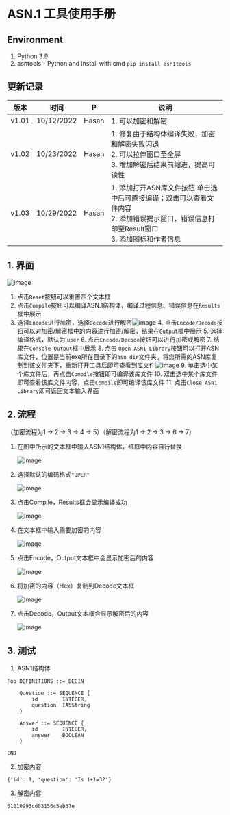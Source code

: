 # ASN.1 工具使用手册

## Environment
   1. Python 3.9
   2. asntools - Python
      and install with cmd `pip install asn1tools`

## 更新记录

| 版本  | 时间       | P     | 说明                                                         |
| ----- | ---------- | ----- | ------------------------------------------------------------ |
| v1.01 | 10/12/2022 | Hasan | 1. 可以加密和解密                                            |
| v1.02 | 10/23/2022 | Hasan | 1. 修复由于结构体编译失败，加密和解密失败闪退<br />2. 可以拉伸窗口至全屏<br />3. 增加解密后结果前缩进，提高可读性 |
| v1.03 | 10/29/2022 | Hasan | 1. 添加打开ASN库文件按钮 单击选中后可直接编译；双击可以查看文件内容<br />2. 添加错误提示窗口，错误信息打印至Result窗口<br />3. 添加图标和作者信息 |



## 1. 界面

![image](https://user-images.githubusercontent.com/69131973/199275028-b5d8781e-068d-45e8-84c3-a163edfd8775.png)

   1. 点击`Reset`按钮可以重置四个文本框
   2. 点击`Compile`按钮可以编译ASN.1结构体，编译过程信息、错误信息在`Results`框中展示
   3. 选择`Encode`进行加密，选择`Decode`进行解密![image](https://user-images.githubusercontent.com/69131973/199275093-966a8d50-5cb1-4661-b975-76619e74ece4.png)
      4. 点击`Encode/Decode`按钮可以对加密/解密框中的内容进行加密/解密，结果在`Output`框中展示
      5. 选择编译格式，默认为 `uper`
      6. 点击`Encode/Decode`按钮可以进行加密或解密
      7. 结果在`Console Output`框中展示
      8. 点击 `Open ASN1 Library`按钮可以打开ASN库文件，位置是当前exe所在目录下的`asn_dir`文件夹。将您所需的ASN库复制到该文件夹下，重新打开工具后即可查看到库文件![image](https://user-images.githubusercontent.com/69131973/199275128-9f1363b9-f717-4a3b-b071-a8c5e32687c6.png)
      9. 单击选中某个库文件后，再点击`Compile`按钮即可编译该库文件
      10. 双击选中某个库文件即可查看该库文件内容，点击`Compile`即可编译该库文件
      11. 点击`Close ASN1 Library`即可返回文本输入界面



## 2. 流程
   （加密流程为1 -> 2 -> 3 -> 4 -> 5）（解密流程为1 -> 2 -> 3 -> 6 -> 7）

   1. 在图中所示的文本框中输入ASN1结构体，红框中内容自行替换

      ![image](https://user-images.githubusercontent.com/69131973/199275166-78b12444-6a28-400b-879c-adf7733aa9aa.png)

   2. 选择默认的编码格式`"UPER"`
      
      ![image](https://user-images.githubusercontent.com/69131973/199275202-8ae3cd53-ecb7-413b-bd3e-ddebc9ec7387.png)
      
   3. 点击Compile，Results框会显示编译成功
   
      ![image](https://user-images.githubusercontent.com/69131973/199275234-63ec380f-9c52-432f-8ff5-107c2e2370b3.png)
   
   4. 在文本框中输入需要加密的内容
   
      ![image](https://user-images.githubusercontent.com/69131973/199275268-089b6b96-e790-4f6a-9795-e22a36b34fd4.png)
   
   5. 点击Encode，Output文本框中会显示加密后的内容
   
      ![image](https://user-images.githubusercontent.com/69131973/199275292-a76f017e-55ef-49dc-926f-74bb97d808ee.png)
      
   6. 将加密的内容（Hex）复制到Decode文本框
   
      ![image](https://user-images.githubusercontent.com/69131973/199275328-a68a8397-8654-4dcc-a86b-0e979299304d.png)
   
   7. 点击Decode，Output文本框会显示解密后的内容
   
      ![image](https://user-images.githubusercontent.com/69131973/199275339-f8571715-7a2f-408c-aa84-134f0f37f49e.png)

## 3. 测试

   1. ASN1结构体

   ```
   Foo DEFINITIONS ::= BEGIN
   
       Question ::= SEQUENCE {
           id        INTEGER,
           question  IA5String
       }
   
       Answer ::= SEQUENCE {
           id        INTEGER,
           answer    BOOLEAN
       }
   
   END
   ```

   2. 加密内容

   ```
   {'id': 1, 'question': 'Is 1+1=3?'}
   ```

   3. 解密内容

   ```
   01010993cd03156c5eb37e
   ```

